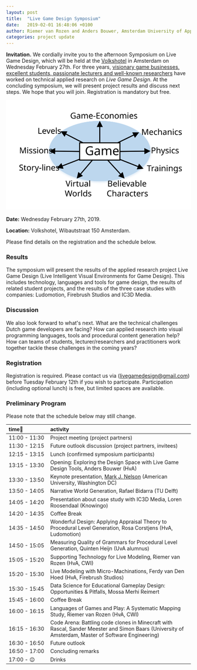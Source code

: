 ```yaml
---
layout: post
title:  "Live Game Design Symposium"
date:   2019-02-01 16:48:06 +0100
author: Riemer van Rozen and Anders Bouwer, Amsterdam University of Applied Sciences
categories: project update
---
```

**Invitation.** 
We cordially invite you to the afternoon Symposium on Live Game Design, which will be held at the [Volkshotel](https://www.volkshotel.nl/en/) in Amsterdam on Wednesday February 27th.
For three years, [visionary game businesses, excellent students, passionate lecturers and well-known researchers](/partners) have worked on technical applied research on *Live Game Design*.
At the concluding symposium, we will present project results and discuss next steps.
We hope that you will join.
Registration is mandatory but free.

![image alt >](/assets/LGD.svg)

**Date:** Wednesday February 27th, 2019.

**Location:** Volkshotel, Wibautstraat 150 Amsterdam.           

Please find details on the registration and the schedule below.

### Results 
The symposium will present the results of the applied research project Live Game Design (Live Intelligent Visual Environments for Game Design).
This includes technology, languages and tools for game design, the results of related student projects, and the results of the three case studies with companies: Ludomotion, Firebrush Studios and IC3D Media.

### Discussion
We also look forward to what's next.
What are the technical challenges Dutch game developers are facing?
How can applied research into visual programming languages, tools and procedural content generation help?
How can teams of students, lecturer/researchers and practitioners work together tackle these challenges in the coming years?

### Registration
Registration is required. Please contact us via (livegamedesign@gmail.com) before Tuesday February 12th if you wish to participate. Participation (including optional lunch) is free, but limited spaces are available.

### Preliminary Program
Please note that the schedule below may still change.


| time                | activity                                               |
|:--------------------|:-------------------------------------------------------|
| 11:00 - 11:30 | Project meeting  (project partners)                    |
| 11:30 - 12:15 | Future outlook discussion (project partners, invitees) |
| 12:15 - 13:15 | Lunch (confirmed symposium participants)               |
| 13:15 - 13:30 | Opening: Exploring the Design Space with Live Game Design Tools, Anders Bouwer (HvA) |
| 13:30 - 13:50 | Keynote presentation, [Mark J. Nelson](http://www.kmjn.org) (American University, Washington DC) |
| 13:50 - 14:05 | Narrative World Generation, Rafael Bidarra (TU Delft)  |      
| 14:05 - 14:20 | Presentation about case study with IC3D Media, Loren Roosendaal (Knowingo) |
| 14:20 - 14:35 | Coffee Break                                                               |                 
| 14:35 - 14:50 | Wonderful Design: Applying Appraisal Theory to Procedural Level Generation, Rosa Corstjens (HvA, Ludomotion)  |
| 14:50 - 15:05 | Measuring Quality of Grammars for Procedural Level Generation, Quinten Heijn (UvA alumnus) |
| 15:05 - 15:20 | Supporting Technology for Live Modeling, Riemer van Rozen (HvA, CWI)       |
| 15:20 - 15:30 | Live Modeling with Micro-Machinations, Ferdy van Den Hoed (HvA, Firebrush Studios) |
| 15:30 - 15:45 | Data Science for Educational Gameplay Design: Opportunities & Pitfalls, Mossa Merhi Reimert |
| 15:45 - 16:00 | Coffee Break  
| 16:00 - 16:15 | Languages of Games and Play: A Systematic Mapping Study, Riemer van Rozen (HvA, CWI)   |
| 16:15 - 16:30 | Code Arena: Battling code clones in Minecraft with Rascal, Sander Meester and Simon Baars (University of Amsterdam,  Master of Software Engineering) |
| 16:30 - 16:50 | Future outlook                                     |
| 16:50 - 17:00 | Concluding remarks                                 |
| 17:00 - :wink:| Drinks                                             |


